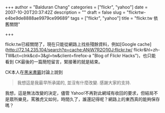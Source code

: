 +++
author = "Balduran Chang"
categories = ["flickr", "yahoo"]
date = 2007-10-20T20:37:42Z
description = ""
draft = false
slug = "flickrtw-e4be9de8888ae9979ce99689"
tags = ["flickr", "yahoo"]
title = "flickr.tw 依舊關閉"

+++


flickr.tw已經關閉了，現在只能從網路上找些殘餘資料，例如[Google cache](http://72.14.235.104/search?q=cache:ANjW7R2O1l0J:flickr.tw/ flickr&hl=zh-TW&ct=clnk&cd=3&gl=tw&client=firefox-a "Blog of Flickr Hacks")，也只能看到 CK最後的一篇簡短留言，緊接著的就是結束。

CK本人在[黑米書籤](http://www.hemidemi.com/bookmark/info/730683 "HEMiDEMi - 黑米共享書籤 - flickr.tw 將於 2007/10/20 日關閉")討論上說到

> 我想這是我最早所承諾的, 並沒有什麼改變. 感謝大家的支持.

我想，這是無法改變的決定，儘管 Yahoo!不再對此網域有收回的要求，但結局不是眾所樂見，罵雅虎又如何，時間久了，誰還記得呢？網路上的東西真的能夠保存嗎？

